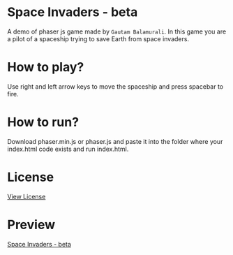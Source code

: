 # Space Invaders - beta
A demo of phaser js game made by `Gautam Balamurali`. In this game you are a pilot of a spaceship trying to save Earth from space invaders.

# How to play?
Use right and left arrow keys to move the spaceship and press spacebar to fire.

# How to run? 
Download phaser.min.js or phaser.js and paste it into the folder where your index.html code exists and run index.html.

# License
[View License](https://github.com/gautam-balamurali/dgh-phaserjsDemo_invaders/blob/master/LICENSE.md)

# Preview
[Space Invaders - beta](https://gautam-balamurali.github.io/dgh-phaserjsDemo_invaders/)
